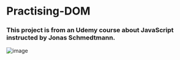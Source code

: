 # Practising-DOM

### This project is from an Udemy course about JavaScript instructed by Jonas Schmedtmann.

![image](https://github.com/RichardoTS/Practising-DOM/assets/123037383/370a1661-950d-4519-b329-a9c9d71bc7b8)
